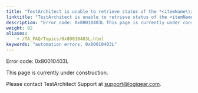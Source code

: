 ```yaml
--- 
title: "TestArchitect is unable to retrieve status of the *<itemName\\>* item in the *<controlName\\>* control, which resides in the *<windowName\\>* window."
linktitle: "TestArchitect is unable to retrieve status of the <itemName\\> item in the <controlName\\> control, which resides in the <windowName\\> window."
description: "Error code: 0x80010403L This page is currently under construction. Please contact TestArchitect Support at support@logigear.com ."
weight: 92
aliases: 
    - /TA_FAQ/Topics/0x80010403L.html
keywords: "automation errors, 0x80010403L"
---
```


Error code: 0x80010403L

This page is currently under construction.

Please contact TestArchitect Support at [support@logigear.com](mailto:support@logigear.com).




